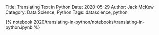 Title: Translating Text in Python
Date: 2020-05-29
Author: Jack McKew
Category: Data Science, Python
Tags: datascience, python

{% notebook 2020/translating-in-python/notebooks/translating-in-python.ipynb %}
